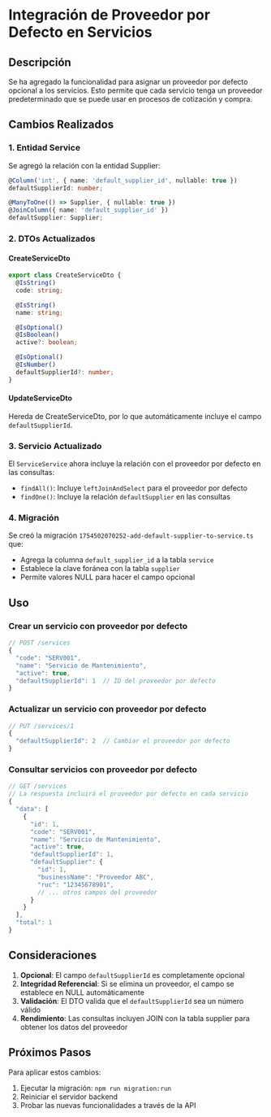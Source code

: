 # Integración de Proveedor por Defecto en Servicios

## Descripción

Se ha agregado la funcionalidad para asignar un proveedor por defecto opcional a los servicios. Esto permite que cada servicio tenga un proveedor predeterminado que se puede usar en procesos de cotización y compra.

## Cambios Realizados

### 1. Entidad Service

Se agregó la relación con la entidad Supplier:

```typescript
@Column('int', { name: 'default_supplier_id', nullable: true })
defaultSupplierId: number;

@ManyToOne(() => Supplier, { nullable: true })
@JoinColumn({ name: 'default_supplier_id' })
defaultSupplier: Supplier;
```

### 2. DTOs Actualizados

#### CreateServiceDto
```typescript
export class CreateServiceDto {
  @IsString()
  code: string;

  @IsString()
  name: string;

  @IsOptional()
  @IsBoolean()
  active?: boolean;

  @IsOptional()
  @IsNumber()
  defaultSupplierId?: number;
}
```

#### UpdateServiceDto
Hereda de CreateServiceDto, por lo que automáticamente incluye el campo `defaultSupplierId`.

### 3. Servicio Actualizado

El `ServiceService` ahora incluye la relación con el proveedor por defecto en las consultas:

- `findAll()`: Incluye `leftJoinAndSelect` para el proveedor por defecto
- `findOne()`: Incluye la relación `defaultSupplier` en las consultas

### 4. Migración

Se creó la migración `1754502070252-add-default-supplier-to-service.ts` que:
- Agrega la columna `default_supplier_id` a la tabla `service`
- Establece la clave foránea con la tabla `supplier`
- Permite valores NULL para hacer el campo opcional

## Uso

### Crear un servicio con proveedor por defecto

```typescript
// POST /services
{
  "code": "SERV001",
  "name": "Servicio de Mantenimiento",
  "active": true,
  "defaultSupplierId": 1  // ID del proveedor por defecto
}
```

### Actualizar un servicio con proveedor por defecto

```typescript
// PUT /services/1
{
  "defaultSupplierId": 2  // Cambiar el proveedor por defecto
}
```

### Consultar servicios con proveedor por defecto

```typescript
// GET /services
// La respuesta incluirá el proveedor por defecto en cada servicio
{
  "data": [
    {
      "id": 1,
      "code": "SERV001",
      "name": "Servicio de Mantenimiento",
      "active": true,
      "defaultSupplierId": 1,
      "defaultSupplier": {
        "id": 1,
        "businessName": "Proveedor ABC",
        "ruc": "12345678901",
        // ... otros campos del proveedor
      }
    }
  ],
  "total": 1
}
```

## Consideraciones

1. **Opcional**: El campo `defaultSupplierId` es completamente opcional
2. **Integridad Referencial**: Si se elimina un proveedor, el campo se establece en NULL automáticamente
3. **Validación**: El DTO valida que el `defaultSupplierId` sea un número válido
4. **Rendimiento**: Las consultas incluyen JOIN con la tabla supplier para obtener los datos del proveedor

## Próximos Pasos

Para aplicar estos cambios:

1. Ejecutar la migración: `npm run migration:run`
2. Reiniciar el servidor backend
3. Probar las nuevas funcionalidades a través de la API 